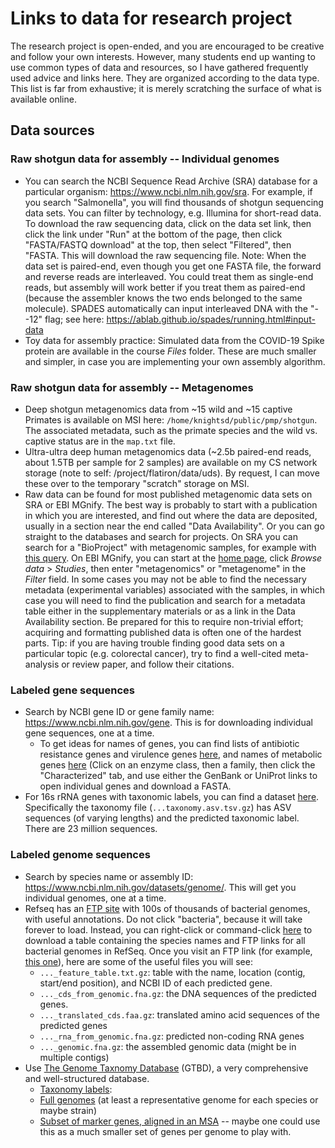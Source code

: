 # Links to data for research project
The research project is open-ended, and you are encouraged to be creative and follow your own interests. However, many students end up wanting to use common types of data and resources, so I have gathered frequently used advice and links here. They are organized according to the data type. This list is far from exhaustive; it is merely scratching the surface of what is available online.
  
## Data sources

### Raw shotgun data for assembly -- Individual genomes
* You can search the NCBI Sequence Read Archive (SRA) database for a particular organism: https://www.ncbi.nlm.nih.gov/sra. For example, if you search "Salmonella", you will find thousands of shotgun sequencing data sets. You can filter by technology, e.g. Illumina for short-read data. To download the raw sequencing data, click on the data set link, then click the link under "Run" at the bottom of the page, then click "FASTA/FASTQ download" at the top, then select "Filtered", then "FASTA. This will download the raw sequencing file. Note: When the data set is paired-end, even though you get one FASTA file, the forward and reverse reads are interleaved. You could treat them as single-end reads, but assembly will work better if you treat them as paired-end (because the assembler knows the two ends belonged to the same molecule). SPADES automatically can input interleaved DNA with the "--12" flag; see here: https://ablab.github.io/spades/running.html#input-data
* Toy data for assembly practice: Simulated data from the COVID-19 Spike protein are available in the course _Files_ folder. These are much smaller and simpler, in case you are implementing your own assembly algorithm.

### Raw shotgun data for assembly -- Metagenomes
* Deep shotgun metagenomics data from ~15 wild and ~15 captive Primates is available on MSI here: `/home/knightsd/public/pmp/shotgun`. The associated metadata, such as the primate species and the wild vs. captive status are in the `map.txt` file.
* Ultra-ultra deep human metagenomics data (~2.5b paired-end reads, about 1.5TB per sample for 2 samples) are available on my CS network storage (note to self: /project/flatiron/data/uds). By request, I can move these over to the temporary "scratch" storage on MSI.
* Raw data can be found for most published metagenomic data sets on SRA or EBI MGnify. The best way is probably to start with a publication in which you are interested, and find out where the data are deposited, usually in a section near the end called "Data Availability". Or you can go straight to the databases and search for projects. On SRA you can search for a "BioProject" with metagenomic samples, for example with [this query](https://www.ncbi.nlm.nih.gov/bioproject/?term=(%22human%20gut%20metagenome%22)%20AND%20bioproject_sra[filter]). On EBI MGnify, you can start at the [home page](https://www.ebi.ac.uk/metagenomics), click _Browse data_ > _Studies_, then enter "metagenomics" or "metagenome" in the _Filter_ field. In some cases you may not be able to find the necessary metadata (experimental variables) associated with the samples, in which case you will need to find the publication and search for a metadata table either in the supplementary materials or as a link in the Data Availability section. Be prepared for this to require non-trivial effort; acquiring and formatting published data is often one of the hardest parts. Tip: if you are having trouble finding good data sets on a particular topic (e.g. colorectal cancer), try to find a well-cited meta-analysis or review paper, and follow their citations.

### Labeled gene sequences
* Search by NCBI gene ID or gene family name: https://www.ncbi.nlm.nih.gov/gene. This is for downloading individual gene sequences, one at a time.
  * To get ideas for names of genes, you can find lists of antibiotic resistance genes and virulence genes [here](https://www.ncbi.nlm.nih.gov/pathogens/refgene/), and names of metabolic genes [here](http://www.cazy.org) (Click on an enzyme class, then a family, then click the "Characterized" tab, and use either the GenBank or UniProt links to open individual genes and download a FASTA.
* For 16s rRNA genes with taxonomic labels, you can find a dataset [here](https://ftp.microbio.me/greengenes_release/2024.09/). Specifically the taxonomy file (`...taxonomy.asv.tsv.gz`) has ASV sequences (of varying lengths) and the predicted taxonomic label. There are 23 million sequences.

### Labeled genome sequences
* Search by species name or assembly ID: https://www.ncbi.nlm.nih.gov/datasets/genome/. This will get you individual genomes, one at a time.
* Refseq has an [FTP site](https://ftp.ncbi.nlm.nih.gov/genomes/refseq/) with 100s of thousands of bacterial genomes, with useful annotations. Do not click "bacteria", because it will take forever to load. Instead, you can right-click or command-click [here](https://ftp.ncbi.nlm.nih.gov/genomes/refseq/bacteria/assembly_summary.txt) to download a table containing the species names and FTP links for all bacterial genomes in RefSeq. Once you visit an FTP link (for example, [this one](https://ftp.ncbi.nlm.nih.gov/genomes/all/GCF/003/465/715/GCF_003465715.1_ASM346571v1/)), here are some of the useful files you will see:
  * `..._feature_table.txt.gz`: table with the name, location (contig, start/end position), and NCBI ID of each predicted gene.
  * `..._cds_from_genomic.fna.gz`: the DNA sequences of the predicted genes.
  * `..._translated_cds.faa.gz`: translated amino acid sequences of the predicted genes 
  * `..._rna_from_genomic.fna.gz`: predicted non-coding RNA genes
  * `..._genomic.fna.gz`: the assembled genomic data (might be in multiple contigs)
* Use [The Genome Taxnomy Database](https://gtdb.ecogenomic.org/) (GTBD), a very comprehensive and well-structured database.
  * [Taxonomy labels](https://data.ace.uq.edu.au/public/gtdb/data/releases/release220/220.0/bac120_taxonomy_r220.tsv.gz): 
  * [Full genomes](https://data.ace.uq.edu.au/public/gtdb/data/releases/release220/220.0/genomic_files_reps/gtdb_genomes_reps_r220.tar.gz) (at least a representative genome for each species or maybe strain)
  * [Subset of marker genes, aligned in an MSA](https://data.ace.uq.edu.au/public/gtdb/data/releases/release220/220.0/genomic_files_reps/bac120_msa_marker_genes_reps_r220.tar.gz") -- maybe one could use this as a much smaller set of genes per genome to play with.
  
  
  

